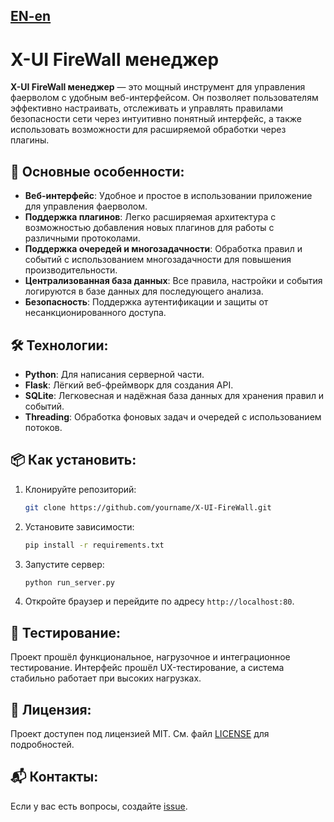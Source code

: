 [EN-en](README.md)
---
# **X-UI FireWall менеджер**

**X-UI FireWall менеджер** — это мощный инструмент для управления фаерволом с удобным веб-интерфейсом. Он позволяет пользователям эффективно настраивать, отслеживать и управлять правилами безопасности сети через интуитивно понятный интерфейс, а также использовать возможности для расширяемой обработки через плагины.

## 🚀 **Основные особенности:**
- **Веб-интерфейс**: Удобное и простое в использовании приложение для управления фаерволом.
- **Поддержка плагинов**: Легко расширяемая архитектура с возможностью добавления новых плагинов для работы с различными протоколами.
- **Поддержка очередей и многозадачности**: Обработка правил и событий с использованием многозадачности для повышения производительности.
- **Централизованная база данных**: Все правила, настройки и события логируются в базе данных для последующего анализа.
- **Безопасность**: Поддержка аутентификации и защиты от несанкционированного доступа.

## 🛠 **Технологии:**
- **Python**: Для написания серверной части.
- **Flask**: Лёгкий веб-фреймворк для создания API.
- **SQLite**: Легковесная и надёжная база данных для хранения правил и событий.
- **Threading**: Обработка фоновых задач и очередей с использованием потоков.

## 📦 **Как установить:**
1. Клонируйте репозиторий:
   ```bash
   git clone https://github.com/yourname/X-UI-FireWall.git
   ```

2. Установите зависимости:
   ```bash
   pip install -r requirements.txt
   ```

3. Запустите сервер:
   ```bash
   python run_server.py
   ```

4. Откройте браузер и перейдите по адресу `http://localhost:80`.

## 🧪 **Тестирование:**
Проект прошёл функциональное, нагрузочное и интеграционное тестирование. Интерфейс прошёл UX-тестирование, а система стабильно работает при высоких нагрузках.

## 📜 **Лицензия:**
Проект доступен под лицензией MIT. См. файл [LICENSE](LICENSE) для подробностей.

## 📬 **Контакты:**
Если у вас есть вопросы, создайте [issue](https://github.com/lavrentijav/X-UI-FireWall/issues).
